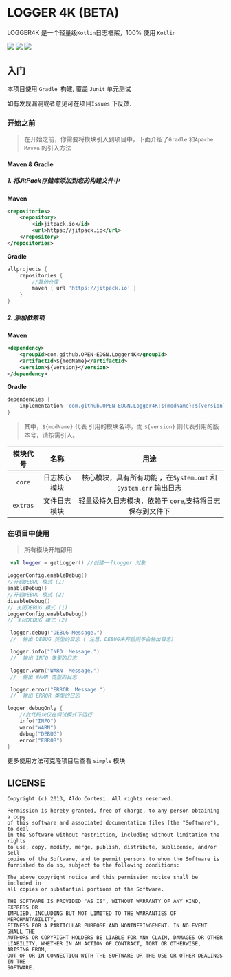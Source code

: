 # LOGGER 4K (BETA)

LOGGER4K 是一个轻量级`Kotlin`日志框架，100% 使用 `Kotlin`

![](https://img.shields.io/badge/LICENSE-MIT-green.svg) ![](https://img.shields.io/badge/CODE-Kotlin-green.svg) [![](https://jitpack.io/v/OPEN-EDGN/Logger4K.svg)](https://jitpack.io/#OPEN-EDGN/Logger4K)

## 入门

本项目使用 `Gradle `构建, 覆盖 `Junit` 单元测试

如有发现漏洞或者意见可在项目`Issues` 下反馈.

### 开始之前

> 在开始之前，你需要将模块引入到项目中，下面介绍了`Gradle` 和`Apache Maven` 的引入方法

#### Maven & Gradle

##### 1. 将JitPack存储库添加到您的构建文件中

**Maven**

```xml
<repositories>
    <repository>
        <id>jitpack.io</id>
        <url>https://jitpack.io</url>
    </repository>
</repositories>
```

**Gradle**

```groovy
allprojects {
	repositories {
        //其他仓库 
		maven { url 'https://jitpack.io' }
	}
}
```

#####  2. 添加依赖项

**Maven** 

```xml
<dependency>
    <groupId>com.github.OPEN-EDGN.Logger4K</groupId>
    <artifactId>${modName}</artifactId>
    <version>${version}</version>
</dependency>
```

**Gradle**

```groovy
dependencies {
    implementation 'com.github.OPEN-EDGN.Logger4K:${modName}:${version}'
}
```

> 其中，`${modName}` 代表 引用的模块名称，而 `${version}` 则代表引用的版本号，请按需引入。

| 模块代号 |     名称     |                               用途                               |
| :------: | :----------: | :--------------------------------------------------------------: |
|  `core`  | 日志核心模块 | 核心模块，具有所有功能 ，在`System.out` 和 `System.err` 输出日志 |
| `extras` | 文件日志模块 |     轻量级持久日志模块，依赖于 `core`,支持将日志保存到文件下     |


###  在项目中使用

> 所有模块开箱即用

``` kotlin
 val logger = getLogger() //创建一个Logger 对象

LoggerConfig.enableDebug() 
//开启DEBUG 模式 (1)
enableDebug()
//开启DEBUG 模式 (2)
disableDebug()
// 关闭DEBUG 模式 (1)
LoggerConfig.enableDebug()
// 关闭DEBUG 模式 (2)

 logger.debug("DEBUG Message.") 
 //  输出 DEBUG 类型的日志 ( 注意，DEBUG未开启则不会输出日志)

 logger.info("INFO  Message.") 
 //  输出 INFO 类型的日志

 logger.warn("WARN  Message.") 
 //  输出 WARN 类型的日志

 logger.error("ERROR  Message.") 
 //  输出 ERROR 类型的日志

logger.debugOnly { 
    //此代码块仅在调试模式下运行
    info("INFO")
    warn("WARN")
    debug("DEBUG")
    error("ERROR")
}

```

更多使用方法可克隆项目后查看 `simple` 模块

## LICENSE

```text
Copyright (c) 2013, Aldo Cortesi. All rights reserved.

Permission is hereby granted, free of charge, to any person obtaining a copy
of this software and associated documentation files (the "Software"), to deal
in the Software without restriction, including without limitation the rights
to use, copy, modify, merge, publish, distribute, sublicense, and/or sell
copies of the Software, and to permit persons to whom the Software is
furnished to do so, subject to the following conditions:

The above copyright notice and this permission notice shall be included in
all copies or substantial portions of the Software.

THE SOFTWARE IS PROVIDED "AS IS", WITHOUT WARRANTY OF ANY KIND, EXPRESS OR
IMPLIED, INCLUDING BUT NOT LIMITED TO THE WARRANTIES OF MERCHANTABILITY,
FITNESS FOR A PARTICULAR PURPOSE AND NONINFRINGEMENT. IN NO EVENT SHALL THE
AUTHORS OR COPYRIGHT HOLDERS BE LIABLE FOR ANY CLAIM, DAMAGES OR OTHER
LIABILITY, WHETHER IN AN ACTION OF CONTRACT, TORT OR OTHERWISE, ARISING FROM,
OUT OF OR IN CONNECTION WITH THE SOFTWARE OR THE USE OR OTHER DEALINGS IN THE
SOFTWARE.

```

